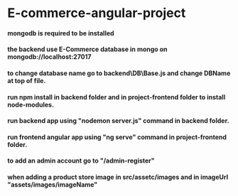 # E-commerce-angular-project
#### mongodb is required to be installed
#### the backend use E-Commerce database in mongo on mongodb://localhost:27017
#### to change database name go to backend\DB\Base.js and change DBName at top of file.
#### run npm install in backend folder and in project-frontend folder to install node-modules.
#### run backend app using "nodemon server.js" command in backend folder.
#### run frontend angular app using "ng serve" command in project-frontend folder.
#### to add an admin account go to "/admin-register"
#### when adding a product store image in src/assetc/images and in imageUrl "assets/images/imageName"
